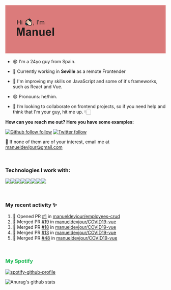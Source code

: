 <img src="https://github.com/manueldevjour/manueldevjour/blob/master/header.png?raw=true">


- 😎 I'm a 24yo guy from Spain.

- 🔭 Currently working in **Seville** as a remote Frontender

- 🌱 I'm improving my skills on JavaScript and some of it's frameworks, such as React and Vue.

- 😄 Pronouns: he/him.

- 👯 I’m looking to collaborate on frontend projects, so if you need help and think that I'm your guy, hit me up. 👇🏻


**How can you reach me out? Here you have some examples:**

[![Github follow follow](https://img.shields.io/github/followers/manueldevjour?label=Follow&style=social)](https://www.github.com/manueldevjour)
[![Twitter follow](https://img.shields.io/twitter/follow/manueldevjour?style=social)](https://www.twitter.com/manueldevjour)

:email: If none of them are of your interest, email me at manueldevjour@gmail.com

<br>


### **Technologies I work with:**

<img src="https://img.shields.io/badge/git%20-%23F05033.svg?&style=for-the-badge&logo=git&logoColor=white"/><img src="https://img.shields.io/badge/html5%20-%23E34F26.svg?&style=for-the-badge&logo=html5&logoColor=white"/><img src="https://img.shields.io/badge/css3%20-%231572B6.svg?&style=for-the-badge&logo=css3&logoColor=white"/><img src="https://img.shields.io/badge/javascript%20-%23323330.svg?&style=for-the-badge&logo=javascript&logoColor=%23F7DF1E"/><img src="https://img.shields.io/badge/typescript%20-%23007ACC.svg?&style=for-the-badge&logo=typescript&logoColor=white"/><img src="https://img.shields.io/badge/react%20-%2320232a.svg?&style=for-the-badge&logo=react&logoColor=%2361DAFB"/><img src="https://img.shields.io/badge/node.js%20-%2343853D.svg?&style=for-the-badge&logo=node.js&logoColor=white"/><img src="https://img.shields.io/badge/nestjs%20-%23E0234E.svg?&style=for-the-badge&logo=nestjs&logoColor=white" />


<br>

### My recent activity ✨

<!--START_SECTION:activity-->
1. 💪 Opened PR [#1](https://github.com/manueldevjour/employees-crud/pull/1) in [manueldevjour/employees-crud](https://github.com/manueldevjour/employees-crud)
2. 🎉 Merged PR [#19](https://github.com/manueldevjour/COVID19-vue/pull/19) in [manueldevjour/COVID19-vue](https://github.com/manueldevjour/COVID19-vue)
3. 🎉 Merged PR [#18](https://github.com/manueldevjour/COVID19-vue/pull/18) in [manueldevjour/COVID19-vue](https://github.com/manueldevjour/COVID19-vue)
4. 🎉 Merged PR [#13](https://github.com/manueldevjour/COVID19-vue/pull/13) in [manueldevjour/COVID19-vue](https://github.com/manueldevjour/COVID19-vue)
5. 🎉 Merged PR [#48](https://github.com/manueldevjour/COVID19-vue/pull/48) in [manueldevjour/COVID19-vue](https://github.com/manueldevjour/COVID19-vue)
<!--END_SECTION:activity-->


<br>

<h3 style="color:#1DB954; font-weight: bold;">My Spotify</h3>

[![spotify-github-profile](https://spotify-github-profile.vercel.app/api/view?uid=l2hjtmfgr46nndlics4e1onjo&cover_image=true&theme=default)](https://spotify-github-profile.vercel.app/api/view?uid=l2hjtmfgr46nndlics4e1onjo&redirect=true)

![Anurag's github stats](https://github-readme-stats.vercel.app/api?username=manueldevjour&show_icons=true&theme=dracula)
